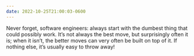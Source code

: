 ```yaml
---
date: 2022-10-25T21:00:03-0600
---
```


Never forget, software engineers: always start with the dumbest thing that could possibly work. It’s not always the best move, but surprisingly often it is; when it isn’t, the better moves can very often be built on top of it. If nothing else, it’s usually easy to throw away!